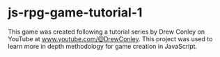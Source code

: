 ﻿# js-rpg-game-tutorial-1

This game was created following a tutorial series by Drew Conley on YouTube at www.youtube.com/@DrewConley. This project was used to learn more in depth methodology for game creation in JavaScript.

